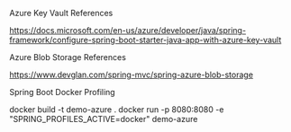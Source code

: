 Azure Key Vault References 

https://docs.microsoft.com/en-us/azure/developer/java/spring-framework/configure-spring-boot-starter-java-app-with-azure-key-vault

Azure Blob Storage References

https://www.devglan.com/spring-mvc/spring-azure-blob-storage

Spring Boot Docker Profiling

docker build -t demo-azure .
docker run -p 8080:8080 -e "SPRING_PROFILES_ACTIVE=docker" demo-azure